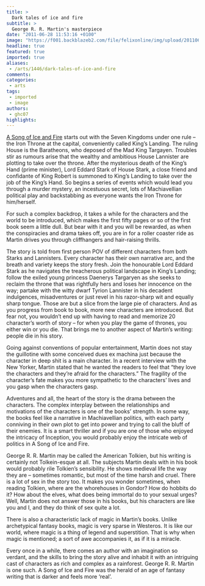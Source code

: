 ```yaml
---
title: >
  Dark tales of ice and fire
subtitle: >
  George R. R. Martin's masterpiece
date: "2011-06-28 11:53:16 +0100"
image: "https://f001.backblazeb2.com/file/felixonline/img/upload/201106281253-felix-wikifullasoiafsizeedit.jpg"
headline: true
featured: true
imported: true
aliases:
 - /arts/1446/dark-tales-of-ice-and-fire
comments:
categories:
 - arts
tags:
 - imported
 - image
authors:
 - ghc07
highlights:
---
```


[A Song of Ice and Fire](http://en.wikipedia.org/wiki/A_Song_of_Ice_and_Fire) starts out with the Seven Kingdoms under one rule – the Iron Throne at the capital, conveniently called King’s Landing. The ruling House is the Baratheons, who deposed of the Mad King Targayen. Troubles stir as rumours arise that the wealthy and ambitious House Lannister are plotting to take over the throne. After the mysterious death of the King’s Hand (prime minister), Lord Eddard Stark of House Stark, a close friend and confidante of King Robert is summoned to King’s Landing to take over the job of the King’s Hand. So begins a series of events which would lead you through a murder mystery, an incestuous secret, lots of Machiavellian political play and backstabbing as everyone wants the Iron Throne for him/herself.

For such a complex backdrop, it takes a while for the characters and the world to be introduced, which makes the first fifty pages or so of the first book seem a little dull. But bear with it and you will be rewarded, as when the conspiracies and drama takes off, you are in for a roller coaster ride as Martin drives you through cliffhangers and hair-raising thrills.

The story is told from first person POV of different characters from both Starks and Lannisters. Every character has their own narrative arc, and the breath and variety keeps the story fresh. Join the honourable Lord Eddard Stark as he navigates the treacherous political landscape in King’s Landing; follow the exiled young princess Daenerys Targaryen as she seeks to reclaim the throne that was rightfully hers and loses her innocence on the way; partake with the witty dwarf Tyrion Lannister in his decadent indulgences, misadventures or just revel in his razor-sharp wit and equally sharp tongue. Those are but a slice from the large pie of characters. And as you progress from book to book, more new characters are introduced. But fear not, you wouldn’t end up with having to read and memorize 20 character’s worth of story – for when you play the game of thrones, you either win or you die. That brings me to another aspect of Martin’s writing: people die in his story.

Going against conventions of popular entertainment, Martin does not stay the guillotine with some conceived dues ex machina just because the character in deep shit is a main character. In a recent interview with the New Yorker, Martin stated that he wanted the readers to feel that “they love the characters and they’re afraid for the characters.” The fragility of the character’s fate makes you more sympathetic to the characters’ lives and you gasp when the characters gasp.

Adventures and all, the heart of the story is the drama between the characters. The complex interplay between the relationships and motivations of the characters is one of the books’ strength. In some way, the books feel like a narrative in Machiavellian politics, with each party conniving in their own plot to get into power and trying to call the bluff of their enemies. It is a smart thriller and if you are one of those who enjoyed the intricacy of Inception, you would probably enjoy the intricate web of politics in A Song of Ice and Fire.

George R. R. Martin may be called the American Tolkien, but his writing is certainly not Tolkein-esque at all. The subjects Martin deals with in his book would probably rile Tolkien’s sensibility. He shows medieval life the way they are – sometimes romantic, but most of the time harsh and cruel. There is a lot of sex in the story too. It makes you wonder sometimes, when reading Tolkien, where are the whorehouses in Gondor? How do hobbits do it? How about the elves, what does being immortal do to your sexual urges? Well, Martin does not answer those in his books, but his characters are like you and I, and they do think of sex quite a lot.

There is also a characteristic lack of magic in Martin’s books. Unlike archetypical fantasy books, magic is very sparse in Westeros. It is like our world, where magic is a thing of legend and superstition. That is why when magic is mentioned; a sort of awe accompanies it, as if it is a miracle.

Every once in a while, there comes an author with an imagination so verdant, and the skills to bring the story alive and inhabit it with an intriguing cast of characters as rich and complex as a rainforest. George R. R. Martin is one such. A Song of Ice and Fire was the herald of an age of fantasy writing that is darker and feels more ‘real’.
